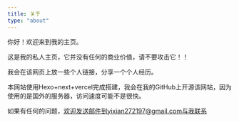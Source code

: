 ```yaml
---
title: 关于
type: "about"
---
```




你好！欢迎来到我的主页。

这是我的私人主页，它并没有任何的商业价值，请不要攻击它！！

我会在该网页上放一些个人链接，分享一个个人经历。

本网站使用Hexo+next+vercel完成搭建，我会在我的GitHub上开源该网站，因为使用的是国外的服务器，访问速度可能不是很快。

如果有任何的问题，欢迎发送邮件到yixian272197@gmail.com与我联系